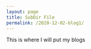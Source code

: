 ```yaml
---
layout: page
title: SubDir File
permalink: /2020-12-02-blog1/
---
```


This is where I will put my blogs
